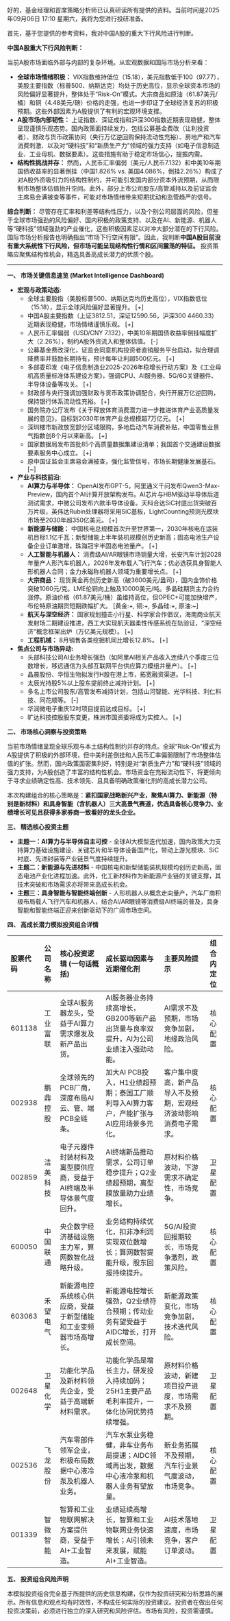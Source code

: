好的，基金经理和首席策略分析师已认真研读所有提供的资料。当前时间是2025年09月06日 17:10 星期六，我将为您进行投研准备。

首先，基于您提供的参考资料，我对中国A股的重大下行风险进行判断。

**中国A股重大下行风险判断：**

当前A股市场面临外部与内部的复杂环境。从宏观数据和国际市场分析来看：
*   **全球市场情绪积极：** VIX指数维持低位（15.18），美元指数低于100（97.77），美股主要指数（标普500、纳斯达克）均处于历史高位，显示全球资本市场的风险偏好显著提升，整体处于“Risk-On”模式。大宗商品如原油（61.87美元/桶）和铜（4.48美元/磅）价格的走强，也进一步印证了全球经济复苏的积极预期。这些外部因素为A股提供了有利的宏观环境支撑。
*   **A股市场内部韧性：** 上证指数、深证成指和沪深300指数近期表现稳健，整体呈现谨慎乐观态势。国内政策面持续发力，包括公募基金费改（让利投资者）、财政与货币政策协同（央行万亿逆回购保持流动性充裕）、房地产和汽车消费刺激、以及对“硬科技”和“新质生产力”领域的强力支持（如电子信息制造业、工业母机、数据要素）。这些措施有助于稳定市场信心，提振内需。
*   **结构性挑战并存：** 然而，人民币汇率偏弱（美元/人民币7.132）和中美10年期国债收益率的显著倒挂（中国1.826% vs. 美国4.086%，倒挂2.26%）构成了对A股外资吸引力的结构性制约，并可能引发国内部分资本外流预期，从而限制市场整体估值抬升空间。此外，部分上市公司股东/高管减持以及前证监会主席易会满被查等事件，可能对市场情绪带来短期扰动和监管趋严的信号。

**综合判断：** 尽管存在汇率和利差等结构性压力，以及个别公司层面的风险，但鉴于全球市场强劲的风险偏好、国内积极的政策支持、以及在AI、新能源、机器人等“硬科技”领域强劲的产业催化，这些积极因素足以对冲大部分潜在的下行风险。国际市场分析报告也明确指出“市场下行空间有限”。因此，我判断**中国A股目前没有重大系统性下行风险，但市场可能呈现结构性行情和区间震荡的特征。** 投资策略应聚焦结构性机会，精选具备高成长潜力的优质个股。

---

**一、 市场关键信息速览 (Market Intelligence Dashboard)**

*   **宏观与政策动态:**
    *   全球主要股指（美股标普500、纳斯达克均历史高位），VIX指数低位（15.18），显示全球风险偏好显著提升。 [+]
    *   中国A股主要指数（上证3812.51，深证12590.56，沪深300 4460.33）近期表现稳健，市场情绪谨慎乐观。 [+]
    *   人民币汇率偏弱（USD/CNY 7.132），中美10年期国债收益率倒挂幅度扩大（2.26%），制约A股外资流入和整体估值。 [-]
    *   公募基金费改深化，证监会同意机构投资者直销服务平台启动，拟合理调降费率并鼓励长期持有，预计每年让利超500亿元。 [+]
    *   多部委印发《电子信息制造业2025-2026年稳增长行动方案》及《工业母机高质量标准体系建设方案》，强调CPU、AI服务器、5G/6G关键器件、半导体设备等攻关。 [+]
    *   财政部与央行强调加强财政与货币政策协调配合，央行开展万亿逆回购，保持银行体系流动性充裕。 [+]
    *   国务院办公厅发布《关于释放体育消费潜力进一步推进体育产业高质量发展的意见》，目标到2030年体育产业总规模超7万亿元。 [+]
    *   深圳楼市新政放宽部分区域限购，多地启动汽车消费补贴，中国零售业景气指数创8个月以来新高。 [+]
    *   国家数据局发布首批85个高质量数据集建设清单；我国首个交通建设数据要素服务中心成立。 [+]
    *   原中国证监会主席易会满被查，强化监管信号，市场长期健康发展基石。 [~]
*   **产业与科技前沿:**
    *   **AI算力与半导体：** OpenAI发布GPT-5，阿里通义千问发布Qwen3-Max-Preview，国内首个AI计算开放架构发布。AI芯片与HBM驱动半导体后道测试需求，中微公司发布六款半导体设备。天科合达SiC衬底出货突破百万片级，英伟达Rubin处理器将采用SiC基板，LightCounting预测光模块市场至2030年超350亿美元。 [+]
    *   **新能源与储能：** 中国核电总规模首次升至世界第一，2030年核电在运装机目标1.1亿千瓦；新型储能上半年装机规模创历史新高；固态电池生产设备企业订单激增，珠海冠宇半固态电池量产。 [+]
    *   **人工智能与机器人：** 消费级AI/AR眼镜市场销量大增，长安汽车计划2028年量产人形汽车机器人，2026年发布载人飞行汽车；优必选获具身智能人形机器人合同；金力永磁称机器人领域为重要增长点。 [+]
    *   **大宗商品：** 现货黄金再创历史新高（破3600美元/盎司），国内金饰价格突破1060元/克。LME伦铜向上触及10000美元/吨。多晶硅期货主力合约涨停。原油价格（61.87美元/桶）虽维持高位，但OPEC+可能加快增产，布伦特原油期货短期跌幅扩大。 [黄金:+, 铜:+, 多晶硅:+, 原油:~]
    *   **航天与深空经济：** 国家规划撞击小行星、科学家合作倡议，海南商业航天发射场二期建设推进，西工大实现航天器柔性传感系统在轨验证，“深空经济”概念框架出炉（万亿美元规模）。 [+]
    *   **工程机械：** 8月销售各类挖掘机同比增长12.8%。 [+]
*   **焦点公司与市场异动:**
    *   头部科技公司AI业务增长强劲（如阿里AI相关产品收入连续八个季度三位数增长，移远通信为头部互联网平台供应算力模组并量产）。 [+]
    *   晶晨股份、华恒生物拟发行H股在港上市，拓宽融资渠道。 [~]
    *   太辰光持股5%以上股东提前终止减持计划。 [+]
    *   多名上市公司股东/高管发布减持计划，包括山河智能、光华科技、利仁科技、同花顺等。 [-]
    *   华润微电子重庆12吋项目提前达成目标。 [+]
    *   旷达科技控股股东变更，株洲市国资委将成为实控人。 [+]

**二、 市场核心洞察与投资策略**

当前市场情绪呈现全球乐观与本土结构性制约并存的特点。全球“Risk-On”模式为A股提供了积极的外部环境，但中美利差倒挂和人民币汇率偏弱限制了市场整体估值的扩张。然而，国内政策面密集利好，特别是对“新质生产力”和“硬科技”领域的强力支持，为A股创造了丰富的结构性机会。市场资金在充裕流动性下，将更倾向于寻求业绩确定性高、技术领先、且具备明确政策催化剂的高成长潜力公司。

本次构建组合的核心策略是：**紧扣国家战略新兴产业，聚焦AI算力、新能源（特别是新材料）和具身智能（含机器人）三大高景气赛道，优选具备核心竞争力、业绩增长可见且获得多家券商一致看好的龙头企业。**

**三、 精选核心投资主题**

*   **主题一：AI算力与半导体自主可控** - 全球AI大模型迭代加速，国内政策大力支持算力基础设施建设、关键芯片和半导体设备国产化，带动上游光模块、SiC衬底、先进封装等产业链景气度持续提升。
*   **主题二：新能源与先进材料** - 中国核电和新型储能装机规模均创历史新高，固态电池产业化进程加速。此外，化工新材料作为新能源产业链的关键支撑，其技术突破和市场需求亦将带来高成长机会。
*   **主题三：具身智能与智能终端创新** - 人形机器人从概念走向量产，汽车厂商积极布局载人飞行汽车和机器人，结合AI/AR眼镜等消费级AI终端的普及，具身智能和智能终端正迎来创新驱动下的广阔市场空间。

**四、 高成长潜力模拟投资组合详情**

| 股票代码 | 公司名称 | 核心投资逻辑 (一句话概括) | 成长驱动因素与近期催化剂 | 主要风险提示 | 组合内定位 |
| :------- | :------- | :------------------------ | :--------------------------------------- | :----------------------------------- | :--------- |
| 601138   | 工业富联 | 全球AI服务器龙头，受益于AI算力需求爆发及新产品出货。 | AI服务器业务持续高增长，GB200等新产品出货量与良率双提升，AI为公司业绩注入强劲动能。 | AI需求不及预期，市场竞争加剧，地缘政治风险。 | 核心配置 |
| 002938   | 鹏鼎控股 | 全球领先的PCB厂商，深度布局AI云、管、端PCB全链条。 | 加大AI PCB投入，H1业绩超预期；泰国工厂顺利导入AI算力客户，产能扩张与AI应用场景多元化。 | 客户集中度高，新产品导入不及预期，宏观经济波动影响消费电子需求。 | 核心配置 |
| 002859   | 洁美科技 | 电子元器件封装材料及离型膜供应商，受益于AI终端及半导体景气度回升。 | AI终端新品推动需求，公司订单稳步提升；Q2业绩超预期，离型膜放量助力业绩增长。 | 原材料价格波动，下游需求不确定性，市场竞争。 | 卫星配置 |
| 600050   | 中国联通 | 央企数字经济基础设施主力军，算网数智化战略升级。 | 业务结构持续优化，扣非净利润实现双位数增长；算网数智提能升级，股东回报持续提升。 | 5G/AI投资回报期较长，市场竞争激烈，政策风险。 | 核心配置 |
| 603063   | 禾望电气 | 新能源电控系统核心供应商，受益于新型储能和工业变频器市场高增长。 | 新能源电控增长强劲，Q2业绩符合预期；传动业务有望受益于AIDC增长，打开成长空间。 | 新能源政策变化，市场竞争加剧，技术迭代风险。 | 核心配置 |
| 002648   | 卫星化学 | 功能化学品及新材料领先企业，受益于高端新材料需求。 | 功能化学品是增长主力，研发投入持续加码；25H1主要产品毛利率提升，一体化协同优势持续增强。 | 原材料价格波动，新建项目投产进度，市场需求不及预期。 | 卫星配置 |
| 002536   | 飞龙股份 | 汽车零部件领军企业，积极布局数据中心液冷泵及机器人业务。 | 汽车水泵业务稳健，非车业务布局提速；AIDC领域再出发，数据中心液冷泵和机器人业务有望放量。 | 新业务拓展不及预期，汽车行业景气度波动，市场竞争。 | 核心配置 |
| 001339   | 智微智能 | 智算和工业物联网解决方案提供商，受益于AI+工业智造。 | 业绩延续高增长，智算和工业物联网业务快速增长；AI引领未来发展，赋能AI+工业智造。 | AI技术落地速度，市场竞争，客户订单波动。 | 卫星配置 |

**五、 投资组合风险声明**

本模拟投资组合完全基于所提供的历史信息构建，仅作为投资研究和分析思路的展示。所有信息和观点均有时效性，不构成任何实际的投资建议。投资者在做出任何投资决策前，必须进行独立的深入研究和风险评估。市场有风险，投资需谨慎。